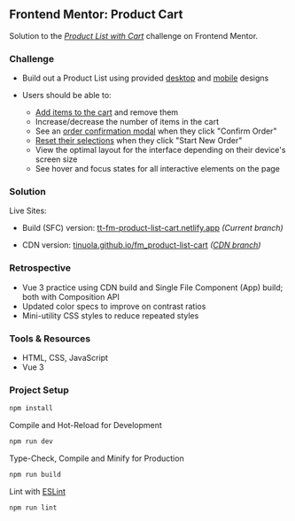 ## Frontend Mentor: Product Cart

Solution to the _[Product List with Cart](https://www.frontendmentor.io/challenges/product-list-with-cart-5MmqLVAp_d)_ challenge on Frontend Mentor.

### Challenge

- Build out a Product List using provided [desktop](/assets/design/01_preview.jpg) and [mobile](/assets/design/06_mobile-design-empty.jpg) designs
- Users should be able to:

  - [Add items to the cart](/assets/design/04_desktop-design-selected.jpg) and remove them
  - Increase/decrease the number of items in the cart
  - See an [order confirmation modal](/assets/design/05_desktop-design-order-confirmation.jpg) when they click "Confirm Order"
  - [Reset their selections](/assets/design/02_desktop-design-empty.jpg) when they click "Start New Order"
  - View the optimal layout for the interface depending on their device's screen size
  - See hover and focus states for all interactive elements on the page

### Solution

Live Sites:

- Build (SFC) version: [tt-fm-product-list-cart.netlify.app](https://tt-fm-product-list-cart.netlify.app/) _(Current branch)_

- CDN version: [tinuola.github.io/fm_product-list-cart](https://tinuola.github.io/fm_product-list-cart/) _([CDN branch](https://github.com/tinuola/fm_product-list-cart/tree/cdnBuild))_

### Retrospective

- Vue 3 practice using CDN build and Single File Component (App) build; both with Composition API
- Updated color specs to improve on contrast ratios
- Mini-utility CSS styles to reduce repeated styles

### Tools & Resources

- HTML, CSS, JavaScript
- Vue 3

### Project Setup

```sh
npm install
```

Compile and Hot-Reload for Development

```sh
npm run dev
```

Type-Check, Compile and Minify for Production

```sh
npm run build
```

Lint with [ESLint](https://eslint.org/)

```sh
npm run lint
```
